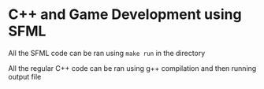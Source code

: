 # C++ and Game Development using SFML

All the SFML code can be ran using `make run` in the directory

All the regular C++ code can be ran using g++ compilation and then running output file
